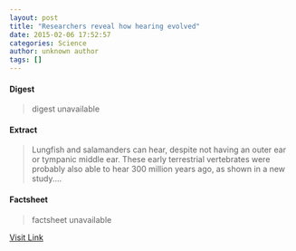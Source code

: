 ```yaml
---
layout: post
title: "Researchers reveal how hearing evolved"
date: 2015-02-06 17:52:57
categories: Science
author: unknown author
tags: []
---
```



#### Digest
>digest unavailable

#### Extract
>Lungfish and salamanders can hear, despite not having an outer ear or tympanic middle ear. These early terrestrial vertebrates were probably also able to hear 300 million years ago, as shown in a new study....

#### Factsheet
>factsheet unavailable

[Visit Link](http://feeds.sciencedaily.com/~r/sciencedaily/~3/2AwB31XwWQ0/150206125257.htm)


